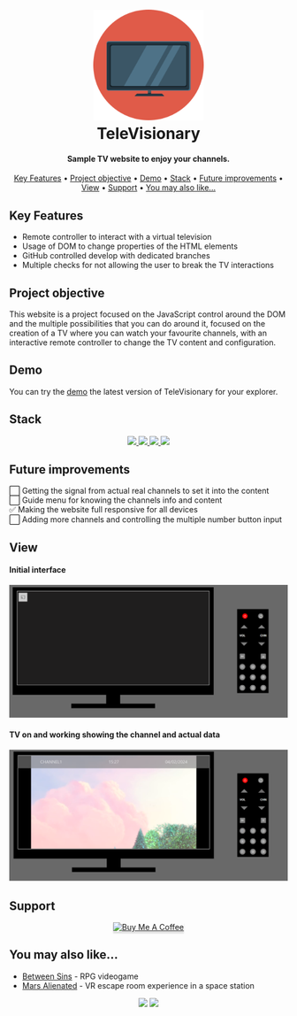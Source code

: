 <h1 align="center">
  <br>
  <a href="http://www.amitmerchant.com/electron-markdownify"><img src="./img/tvIcon.png" alt="Markdownify" width="200"></a>
  <br>
  TeleVisionary
  <br>
</h1>

<h4 align="center">Sample TV website to enjoy your channels.</h4>

<p align="center">
  <a href="#key-features">Key Features</a> •
  <a href="#project-objective">Project objective</a> •
  <a href="#demo">Demo</a> •
  <a href="#stack">Stack</a> •
  <a href="#future-improvements">Future improvements</a> •
  <a href="#view">View</a> •
  <a href="#support">Support</a> •
  <a href="#you-may-also-like">You may also like...</a>
</p>

## Key Features

* Remote controller to interact with a virtual television
* Usage of DOM to change properties of the HTML elements
* GitHub controlled develop with dedicated branches
* Multiple checks for not allowing the user to break the TV interactions

## Project objective

This website is a project focused on the JavaScript control around the DOM and the multiple possibilities that you can do around it, focused on the creation of a TV where you can watch your favourite channels, with an interactive remote controller to change the TV content and configuration.

## Demo

You can try the [demo](https://cariblagit.github.io/TeleVisionary/) the latest version of TeleVisionary for your explorer.

## Stack
<div align="center">
<a href="https://lenguajehtml.com/html/">
    <img src= "https://img.shields.io/badge/HTML5-E34F26?style=for-the-badge&logo=html5&logoColor=white"/>
</a>
<a href="https://developer.mozilla.org/en-US/docs/Web/CSS/Reference">
    <img src= "https://img.shields.io/badge/CSS3-1572B6?style=for-the-badge&logo=css3&logoColor=white"/>
</a>
<a href="https://getbootstrap.com/">
    <img src= "https://img.shields.io/badge/Bootstrap-563D7C?style=for-the-badge&logo=bootstrap&logoColor=white"/>
</a>
<a href="https://developer.mozilla.org/es/docs/Web/JavaScript">
    <img src= "https://img.shields.io/badge/javascipt-EFD81D?style=for-the-badge&logo=javascript&logoColor=black"/>
</a>
 </div>

## Future improvements

⬜ Getting the signal from actual real channels to set it into the content
<br>
⬜ Guide menu for knowing the channels info and content
<br>
✅ Making the website full responsive for all devices
<br>
⬜ Adding more channels and controlling the multiple number button input

## View

<h4>Initial interface</h4>

<img src="./img/index.png">

<h4>TV on and working showing the channel and actual data</h4>

<img src="./img/tv-on.png">

## Support

<div align="center">
<a href="https://www.youtube.com/watch?v=dQw4w9WgXcQ&ab_channel=RickAstley" target="_blank"><img src="https://www.buymeacoffee.com/assets/img/custom_images/purple_img.png" alt="Buy Me A Coffee" style="height: 41px !important;width: 174px !important; box-shadow: 0px 3px 2px 0px rgba(190, 190, 190, 0.5) !important;-webkit-box-shadow: 0px 3px 2px 0px rgba(190, 190, 190, 0.5) !important;" ></a>
</div>

## You may also like...

- [Between Sins](https://gitlab.com/daghdha1/betweensins) - RPG videogame 
- [Mars Alienated](https://gitlab.com/AdrianGarciaAndreu/mars-alienated-rv-htc) - VR escape room experience in a space station

<div align="center">
<a href="https://www.linkedin.com/in/carlos-ibañez-lamas-74487b228/" target="_blank"><img src="https://img.shields.io/badge/-LinkedIn-%230077B5?style=for-the-badge&logo=linkedin&logoColor=white" target="_blank"></a>
<a href="https://gitlab.com/CariblaGTI" target="_blank"><img src="https://img.shields.io/badge/GitLab-330F63?style=for-the-badge&logo=gitlab&logoColor=white" target="_blank"></a>
</div>